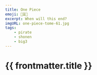 ```yaml
---
title: One Piece
emoji: 🔄⏳📅 
excerpt: When will this end?
imgURL: one-piece-tome-61.jpg
tags: 
    - pirate
    - shonen 
    - big3
---
```


<script setup lang="ts">
import { useData } from 'vitepress'
import BlurryImage from '@components/BlurryImage.vue'

const {frontmatter} = useData();
</script>
<!-- LTeX: enabled=false -->
# {{ frontmatter.title }}
<!-- LTeX: enabled=true -->

<BlurryImage :srcUrl="frontmatter.imgURL" :alt="frontmatter.imgAlt" />